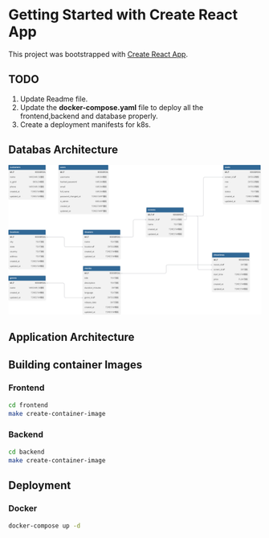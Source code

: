 # Getting Started with Create React App

This project was bootstrapped with [Create React App](https://github.com/facebook/create-react-app).

## TODO

1. Update Readme file.
2. Update the **docker-compose.yaml** file to deploy all the frontend,backend and database properly.
3. Create a deployment manifests for k8s.

## Databas Architecture

![DB Architecture](backend/go/MoviesBookingSystem.svg)

## Application Architecture

## Building container Images

### Frontend

```bash
cd frontend
make create-container-image
```

### Backend

```bash
cd backend
make create-container-image
```

## Deployment

### Docker

```bash
docker-compose up -d
```
